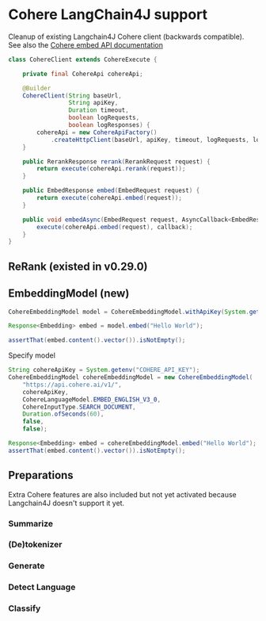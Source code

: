 # Cohere LangChain4J support

Cleanup of existing Langchain4J Cohere client (backwards compatible).
See also the [Cohere embed API documentation](https://docs.cohere.com/docs/embed)

```java
class CohereClient extends CohereExecute {

    private final CohereApi cohereApi;

    @Builder
    CohereClient(String baseUrl,
                 String apiKey,
                 Duration timeout,
                 boolean logRequests,
                 boolean logResponses) {
        cohereApi = new CohereApiFactory()
            .createHttpClient(baseUrl, apiKey, timeout, logRequests, logResponses).build();
    }

    public RerankResponse rerank(RerankRequest request) {
        return execute(cohereApi.rerank(request));
    }

    public EmbedResponse embed(EmbedRequest request) {
        return execute(cohereApi.embed(request));
    }

    public void embedAsync(EmbedRequest request, AsyncCallback<EmbedResponse> callback) {
        execute(cohereApi.embed(request), callback);
    }
}
```

## ReRank (existed in v0.29.0)

## EmbeddingModel (new)

```java
CohereEmbeddingModel model = CohereEmbeddingModel.withApiKey(System.getenv("COHERE_API_KEY"));

Response<Embedding> embed = model.embed("Hello World");

assertThat(embed.content().vector()).isNotEmpty();
```

Specify model

```Java
String cohereApiKey = System.getenv("COHERE_API_KEY");
CohereEmbeddingModel cohereEmbeddingModel = new CohereEmbeddingModel(
    "https://api.cohere.ai/v1/",
    cohereApiKey,
    CohereLanguageModel.EMBED_ENGLISH_V3_0,
    CohereInputType.SEARCH_DOCUMENT,
    Duration.ofSeconds(60),
    false,
    false);

Response<Embedding> embed = cohereEmbeddingModel.embed("Hello World");
assertThat(embed.content().vector()).isNotEmpty();
```

## Preparations
Extra Cohere features are also included but not yet activated because Langchain4J doesn't support it yet.

### Summarize

### (De)tokenizer

### Generate

### Detect Language

### Classify
